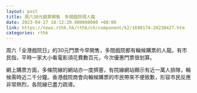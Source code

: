 ```yaml
---
layout: post
title: 周六30元戲票開售　多間戲院現人龍
date: 2023-04-27 18:12:20.000000000 +08:00
link: https://news.rthk.hk/rthk/ch/component/k2/1698174-20230427.htm
categories: rthk
---
```


周六「全港戲院日」的30元門票今早開售，多間戲院都有輪候購票的人龍。有市民指，平時一家大小看電影須花費數百元，今次優惠門票很划算。

網上購票方面，多條院線的網站亦一度擠塞，有院線網站顯示有近一萬人排隊，輪候需時近二千分鐘。香港戲院商會向輪候購票的市民帶來不便致歉，形容市民反應非常熱烈，各院線已盡力疏導。
